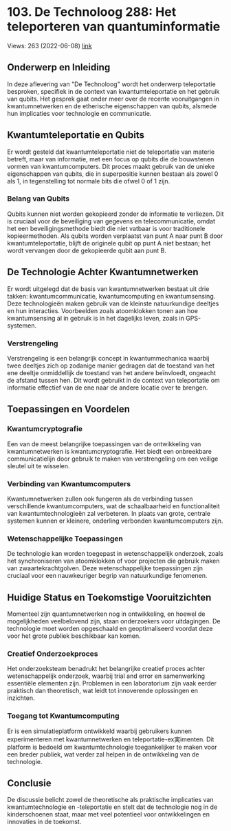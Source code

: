 # 103. De Technoloog 288: Het teleporteren van quantuminformatie
Views: 263 (2022-06-08) [link](https://www.youtube.com/watch?v=60MghNJVAKg)


 ## Onderwerp en Inleiding
In deze aflevering van "De Technoloog" wordt het onderwerp teleportatie besproken, specifiek in de context van kwantumteleportatie en het gebruik van qubits. Het gesprek gaat onder meer over de recente vooruitgangen in kwantumnetwerken en de etherische eigenschappen van qubits, alsmede hun implicaties voor technologie en communicatie.

## Kwantumteleportatie en Qubits
Er wordt gesteld dat kwantumteleportatie niet de teleportatie van materie betreft, maar van informatie, met een focus op qubits die de bouwstenen vormen van kwantumcomputers. Dit proces maakt gebruik van de unieke eigenschappen van qubits, die in superpositie kunnen bestaan als zowel 0 als 1, in tegenstelling tot normale bits die ofwel 0 of 1 zijn.

### Belang van Qubits
Qubits kunnen niet worden gekopieerd zonder de informatie te verliezen. Dit is cruciaal voor de beveiliging van gegevens en telecommunicatie, omdat het een beveiligingsmethode biedt die niet vatbaar is voor traditionele kopieermethoden. Als qubits worden verplaatst van punt A naar punt B door kwantumteleportatie, blijft de originele qubit op punt A niet bestaan; het wordt vervangen door de gekopieerde qubit aan punt B.

## De Technologie Achter Kwantumnetwerken
Er wordt uitgelegd dat de basis van kwantumnetwerken bestaat uit drie takken: kwantumcommunicatie, kwantumcomputing en kwantumsensing. Deze technologieën maken gebruik van de kleinste natuurkundige deeltjes en hun interacties. Voorbeelden zoals atoomklokken tonen aan hoe kwantumsensing al in gebruik is in het dagelijks leven, zoals in GPS-systemen.

### Verstrengeling
Verstrengeling is een belangrijk concept in kwantummechanica waarbij twee deeltjes zich op zodanige manier gedragen dat de toestand van het ene deeltje onmiddellijk de toestand van het andere beïnvloedt, ongeacht de afstand tussen hen. Dit wordt gebruikt in de context van teleportatie om informatie effectief van de ene naar de andere locatie over te brengen.

## Toepassingen en Voordelen
### Kwantumcryptografie
Een van de meest belangrijke toepassingen van de ontwikkeling van kwantumnetwerken is kwantumcryptografie. Het biedt een onbreekbare communicatielijn door gebruik te maken van verstrengeling om een veilige sleutel uit te wisselen.

### Verbinding van Kwantumcomputers
Kwantumnetwerken zullen ook fungeren als de verbinding tussen verschillende kwantumcomputers, wat de schaalbaarheid en functionaliteit van kwantumtechnologieën zal verbeteren. In plaats van grote, centrale systemen kunnen er kleinere, onderling verbonden kwantumcomputers zijn.

### Wetenschappelijke Toepassingen
De technologie kan worden toegepast in wetenschappelijk onderzoek, zoals het synchroniseren van atoomklokken of voor projecten die gebruik maken van zwaartekrachtgolven. Deze wetenschappelijke toepassingen zijn cruciaal voor een nauwkeuriger begrip van natuurkundige fenomenen.

## Huidige Status en Toekomstige Vooruitzichten
Momenteel zijn quantumnetwerken nog in ontwikkeling, en hoewel de mogelijkheden veelbelovend zijn, staan onderzoekers voor uitdagingen. De technologie moet worden opgeschaald en geoptimaliseerd voordat deze voor het grote publiek beschikbaar kan komen.

### Creatief Onderzoekproces
Het onderzoeksteam benadrukt het belangrijke creatief proces achter wetenschappelijk onderzoek, waarbij trial and error en samenwerking essentiële elementen zijn. Problemen in een laboratorium zijn vaak eerder praktisch dan theoretisch, wat leidt tot innoverende oplossingen en inzichten.

### Toegang tot Kwantumcomputing
Er is een simulatieplatform ontwikkeld waarbij gebruikers kunnen experimenteren met kwantumnetwerken en teleportatie-ex実imenten. Dit platform is bedoeld om kwantumtechnologie toegankelijker te maken voor een breder publiek, wat verder zal helpen in de ontwikkeling van de technologie.

## Conclusie
De discussie belicht zowel de theoretische als praktische implicaties van kwantumtechnologie en -teleportatie en stelt dat de technologie nog in de kinderschoenen staat, maar met veel potentieel voor ontwikkelingen en innovaties in de toekomst.